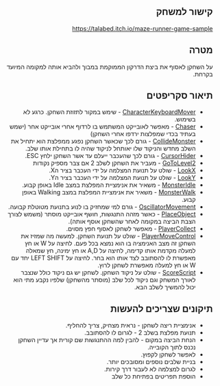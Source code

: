 <div dir='rtl' lang='he'>

## קישור למשחק
https://talabed.itch.io/maze-runner-game-sample
## מטרה
על השחקן לאסוף את ביצת הדרקון הממוקמת במבוך ולהביא אותה למקומה המיועד בקרחת.

## תיאור סקריפטים
* [CharacterKeyboardMover](https://github.com/TA-GAMES/MyMazeRunner/blob/main/Assets/Scripts/CharacterKeyboardMover.cs) - שימש במקור לתזוזת השחקן. כרגע לא בשימוש.
* [Chaser](https://github.com/TA-GAMES/MyMazeRunner/blob/main/Assets/Scripts/Chaser.cs) - מאפשר לאובייקט המשתמש בו לרדוף אחרי אובייקט אחר (ישמש בעתיד בכדי שמפלצות ירדפו אחרי השחקן)
* [CollideMonster](https://github.com/TA-GAMES/MyMazeRunner/blob/main/Assets/Scripts/CollideMonster.cs) - גורם לכך שכאשר השחקן נפגע ממפלצת הוא יתחיל את השלב מחדש והניקוד שלו יאותחל לניקוד שהיה לו בתחילת אותו שלב.
* [CursorHider](https://github.com/TA-GAMES/MyMazeRunner/blob/main/Assets/Scripts/CursorHider.cs) - גורם לכך שהעכבר ייעלם עד אשר השחקן ילחץ ESC.
* [GoToLevel2](https://github.com/TA-GAMES/MyMazeRunner/blob/main/Assets/Scripts/GoToLevel2.cs) - מעביר את השחקן לשלב 2 אם צבר מספיק נקודות
* [LookX](https://github.com/TA-GAMES/MyMazeRunner/blob/main/Assets/Scripts/LookX.cs) - שולט על תנועת המצלמה על ידי העכבר בציר הX.
* [LookY](https://github.com/TA-GAMES/MyMazeRunner/blob/main/Assets/Scripts/LookY.cs) - שולט על תנועת המצלמה על ידי העכבר בציר הY.
* [MonsterIdle](https://github.com/TA-GAMES/MyMazeRunner/blob/main/Assets/Scripts/MonsterIdle.cs) - משאיר את אנימציית המפלצת במצב Idle באופן קבוע.
* [MonsterWalk](https://github.com/TA-GAMES/MyMazeRunner/blob/main/Assets/Scripts/MonsterWalk.cs) - משאיר את אנימציית המפלצת במצב Walking באופן קבוע.
* [OscillatorMovement](https://github.com/TA-GAMES/MyMazeRunner/blob/main/Assets/Scripts/OscillatorMovement.cs) - גורם למי שמחזיק בו לנוע בתנועת מטוטלת קבועה.
* [PlaceObject](https://github.com/TA-GAMES/MyMazeRunner/blob/main/Assets/Scripts/PlaceObject.cs) - כאשר מזהה התנגשות, חושף אובייקט מוסתר (משמש לצורך הצבת הביצה במקומה לאחר שהשחקן אוסף אותה).
* [PlayerCollect](https://github.com/TA-GAMES/MyMazeRunner/blob/main/Assets/Scripts/PlayerCollect.cs) - מאפשר לשחקן לאסוף חפץ מסוים.
* [PlayerMoveControl](https://github.com/TA-GAMES/MyMazeRunner/blob/main/Assets/Scripts/PlayerMoveControl.cs) - שולט על תנועת השחקן. למעשה מה שמזיז את השחקן זה מצב האנימציה בו הוא נמצא בכל פעם. לחיצה על W או חץ למעלה מקדמת אותו קדימה, לחיצה על A,D או חץ ימינה, חץ שמאלה מאפשרת לו להסתובב לצד אותו הוא בחר. לחיצה על LEFT SHIFT יחד עם W או חץ למעלה מאפשרת לשחקן לרוץ.
* [ScoreScript](https://github.com/TA-GAMES/MyMazeRunner/blob/main/Assets/Scripts/ScoreScript.cs) - שולט על ניקוד השחקן. לשחקן יש גם ניקוד כולל שנצבר לאורך המשחק וגם ניקוד לכל שלב (מוסתר מהשחקן) שלפיו נקבע מתי הוא יכול להמשיך לשלב הבא.

## תיקונים שצריכים להעשות
* אנימציית ריצה לשחקן - נראית מצחיק, צריך להחליף.
* תנועת מפלצת בשלב 2 - לגרום לו להסתובב.
* הנחת הביצה במקום - להבין למה ההתנגשות שם קורית אך עדיין השחקן נכנס לתוך הקובייה.
* לאפשר לשחקן לקפוץ.
* בניית שלבים נוספים ומסובכים יותר.
* לגרום למצלמה לא לעבור דרך קירות.
* הוספת תפריטים בפתיחת כל שלב
</div>
